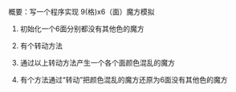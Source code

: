 概要：写一个程序实现 9(格)x6（面）魔方模拟

1. 初始化一个6面分别都没有其他色的魔方

2. 有个转动方法

3. 通过以上转动方法产生一个各个面颜色混乱的魔方

4. 有个方法通过“转动”把颜色混乱的魔方还原为6面没有其他色的魔方
